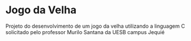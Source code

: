 # Jogo da Velha
 Projeto do desenvolvimento de um jogo da velha utilizando a linguagem C solicitado pelo professor Murilo Santana da UESB campus Jequié
